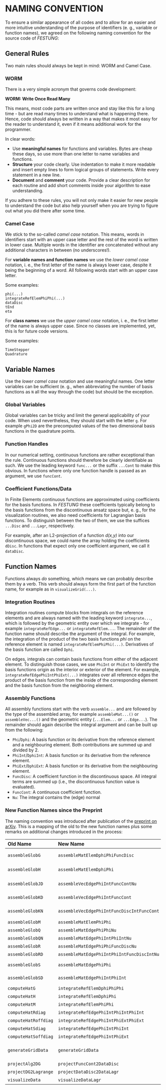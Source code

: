 NAMING CONVENTION
=================
To ensure a similar appearance of all codes and to allow for an easier and more intuitive understanding of the purpose of identifiers (e. g., variable or function names), we agreed on the following naming convention for the source code of *FESTUNG*:

## General Rules
Two main rules should always be kept in mind: WORM and Camel Case.

### WORM
There is a very simple acronym that governs code development:

**WORM: Write Once Read Many**

This means, most code parts are written once and stay like this for a long time - but are read many times to understand what is happening there. Hence, code should always be written in a way that makes it most easy for the reader to understand it, even if it means additional work for the programmer.

In clear words:
* Use **meaningful names** for functions and variables. Bytes are cheap these days, so use more than one letter to name variables and functions.
* **Structure** your code clearly. Use indentation to make it more readable and insert empty lines to form logical groups of statements. Write every statement in a new line.
* **Document** and **comment** your code. Provide a clear description for each routine and add short comments inside your algorithm to ease understanding.

If you adhere to these rules, you will not only make it easier for new people to understand the code but also help yourself when you are trying to figure out what you did there after some time.

### Camel Case
We stick to the so-called *camel case* notation. This means, words in identifiers start with an upper case letter and the rest of the word is written in lower case. Multiple words in the identifier are concatenated without any additional characters in between (no underscores!).

For **variable names and function names** we use the *lower camel case* notation, i. e., the first letter of the name is always lower case, despite it being the beginning of a word. All following words start with an upper case letter. 

Some examples:

    phi(...)
    integrateRefElemPhiPhi(...)
    dataDisc
    tEnd
    eta

For **class names** we use the *upper camel case* notation, i. e., the first letter of the name is always upper case. Since no classes are implemented, yet, this is for future code versions. 

Some examples:

    TimeStepper
    Quadrature

## Variable Names
Use the *lower camel case* notation and use meaningful names. One letter variables can be sufficient (e. g., when abbreviating the number of basis functions as ```N``` all the way through the code) but should be the exception.

### Global Variables
Global variables can be tricky and limit the general applicability of your code. When used nevertheless, they should start with the letter ```g```. For example ```gPhi2D``` are the precomputed values of the two dimensional basis functions in the quadrature points.

### Function Handles
In our numerical setting, continuous functions are rather exceptional than the rule. Continuous functions should therefore be clearly identifiable as such. We use the leading keyword ```func...``` or the suffix ```...Cont``` to make this obvious. In functions where only one function handle is passed as an argument, we use ```funcCont```.

### Coefficient Functions/Data
In Finite Elements continuous functions are approximated using coefficients for the basis functions. In *FESTUNG* these coefficients typically belong to the basis functions from the discontinuous ansatz space but, e. g., for the visualization routines, we also need coefficients for Lagrangian basis functions. To distinguish between the two of them, we use the suffices ```...Disc``` and ```...Lagr```, respectively. 

For example, after an L2-projection of a function *d(x,y)* into our discontinuous space, we could name the array holding the coefficients ```dDisc```. In functions that expect only one coefficient argument, we call it ```dataDisc```.

## Function Names
Functions always *do* something, which means we can probably describe them by a verb. This verb should always form the first part of the function name, for example as in `visualizeGrid(...)`.

### Integration Routines
Integration routines compute blocks from integrals on the reference elements and are always named with the leading keyword `integrate...`, which is followed by the geometric entity over which we integrate - for example `integrateRefEdge...` or `integrateRefElem...`. The remainder of the function name should describe the argument of the integral. For example, the integration of the product of the two basis functions *phi* on the reference element is named `integrateRefElemPhiPhi(...)`. Derivatives of the basis function are called `Dphi`.

On edges, integrals can contain basis functions from either of the adjacent element. To distinguish those cases, we use `PhiInt` or `PhiExt` to identify the basis functions origin as the interior or exterior of the element. For example, `integrateRefEdgePhiIntPhiExt(...)` integrates over all reference edges the product of the basis function from the inside of the corresponding element and the basis function from the neighboring element.

### Assembly Functions
All assembly functions start with the verb `assemble...` and are followed by the type of the assembled array, for example `assembleMat...()` or `assembleVec...()` and the geometric entity (`...Elem...` or `...Edge...`).  The remainder should again describe the integral argument and can be built up from the following:
* `Phi`/`Dphi`: A basis function or its derivative from the reference element and a neighbouring element. Both contributions are summed up and divided by 2.
* `PhiInt`/`DphiInt`: A basis function or its derivative from the reference element.
* `PhiExt`/`DphiExt`: A basis function or its derivative from the neighbouring element.
* `FuncDisc`: A coefficient function in the discontinuous space. All integral terms are summed up (i.e., the discontinuous function value is evaluated).
* `FuncCont`: A continuous coefficient function.
* `Nu`: The integral contains the (edge) normal

### New Function Names since the Preprint
The naming convention was introduced after publication of the [preprint on arXiv](http://arxiv.org/abs/1408.3877). This is a mapping of the old to the new function names plus some remarks on additional changes introduced in the process:

| Old Name             | New Name                                   | Remarks            |
| :------------------- | :----------------------------------------- | :----------------- |
| `assembleGlobG`      | `assembleMatElemDphiPhiFuncDisc`           | sign changed       |
| `assembleGlobH`      | `assembleMatElemDphiPhi`                   | sign changed       |
| `assembleGlobJD`     | `assembleVecEdgePhiIntFuncContNu`          | sign changed       |
| `assembleGlobKD`     | `assembleVecEdgePhiIntFuncCont`            | `eta` removed      |
| `assembleGlobKN`     | `assembleVecEdgePhiIntFuncDiscIntFuncCont` | sign changed       |
| `assembleGlobM`      | `assembleMatElemPhiPhi`                    | -                  |
| `assembleGlobQ`      | `assembleMatEdgePhiPhiNu`                  | -                  |
| `assembleGlobQN`     | `assembleMatEdgePhiIntPhiIntNu`            | -                  |
| `assembleGlobR`      | `assembleMatEdgePhiPhiFuncDiscNu`          | -                  |
| `assembleGlobRD`     | `assembleMatEdgePhiIntPhiIntFuncDiscIntNu` | -                  |
| `assembleGlobS`      | `assembleMatEdgePhiPhi`                    | `eta` removed      |
| `assembleGlobSD`     | `assembleMatEdgePhiIntPhiInt`              | `eta` removed      |
| `computeHatG`        | `integrateRefElemDphiPhiPhi`               | -                  |
| `computeHatH`        | `integrateRefElemDphiPhi`                  | -                  |
| `computeHatM`        | `integrateRefElemPhiPhi`                   | -                  |
| `computeHatRdiag`    | `integrateRefEdgePhiIntPhiIntPhiInt`       | -                  |
| `computeHatRoffdiag` | `integrateRefEdgePhiIntPhiExtPhiExt`       | -                  |
| `computeHatSdiag`    | `integrateRefEdgePhiIntPhiInt`             | -                  |
| `computeHatSoffdiag` | `integrateRefEdgePhiIntPhiExt`             | -                  |
| `generateGridData`   | `generateGridData`                         | `sigEOT` integrated in `nuEOT` |
| `projectAlg2DG`      | `projectFuncCont2DataDisc`                 | -                  |
| `projectDG2Lagrange` | `projectDataDisc2DataLagr`                 | -                  |
| `visualizeData`      | `visualizeDataLagr`                        | -                  |


